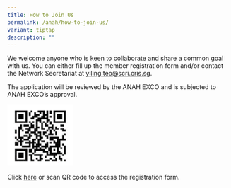 ```yaml
---
title: How to Join Us
permalink: /anah/how-to-join-us/
variant: tiptap
description: ""
---
```

<p>We welcome anyone who is keen to collaborate and share a common goal with us. You can either fill up the member registration form and/or contact the Network Secretariat at <a href="mailto:yiling.teo@scri.cris.sg" rel="noopener noreferrer nofollow" target="_blank">yiling.teo@scri.cris.sg</a>.</p><p>The application will be reviewed by the ANAH EXCO and is subjected to ANAH EXCO’s approval.</p><div class="isomer-image-wrapper"><img style="width:150px" height="auto" width="100%" src="/images/ANAH%20ASEAN%20Network%20of%20Adrenal/join_us_qr_code.png"></div><p>Click <a href="https://docs.google.com/forms/d/e/1FAIpQLScS393RnVSXMvaJrtlOLwLVC2gAMACpXW__TVayylwygG1_zw/viewform" rel="noopener noreferrer nofollow" target="_blank">here</a> or scan QR code to access the registration form.</p>